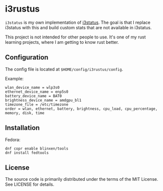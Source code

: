 i3rustus
========

`i3status` is my own  implementation of [i3status](https://github.com/i3/i3status).
The goal is that I replace i3status with this and build custom stats that are not available in i3status.

This project is not intended for other people to use.
It's one of my rust learning projects,
where I am getting to know rust better.

Configuration
-------------

The config file is located at `$HOME/config/i3rustus/config`.

Example:

```
wlan_device_name = wlp3s0
ethernet_device_name = enp5s0
battery_device_name = BAT0
brightness_device_name = amdgpu_bl1
timezone_file = /etc/timezone
order = wlan, ethernet, battery, brightness, cpu_load, cpu_percentage, memory, disk, time
```

Installation
------------

Fedora:

```
dnf copr enable blinxen/tools
dnf install fedtools
```

License
-------

The source code is primarily distributed under the terms of the MIT License.
See LICENSE for details.
